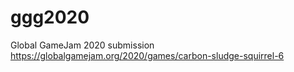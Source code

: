 # ggg2020
Global GameJam 2020 submission
https://globalgamejam.org/2020/games/carbon-sludge-squirrel-6
